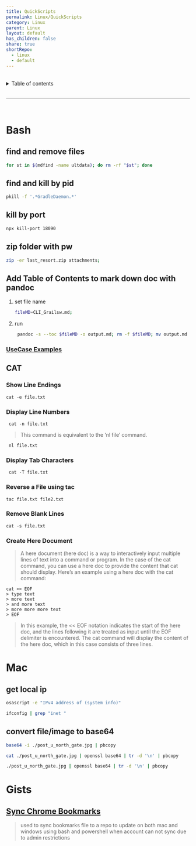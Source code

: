 ```yaml
---
title: QuickScripts
permalink: Linux/QuickScripts
category: Linux
parent: Linux
layout: default
has_children: false
share: true
shortRepo:
  - linux
  - default    
---
```



<br/>    

<details markdown="block">    
<summary>    
Table of contents    
</summary>    
{: .text-delta }    
1. TOC    
{:toc}    
</details>    

<br/>    

***    

<br/>    

# Bash

## find and remove files

```bash    
for st in $(mdfind -name ultdata); do rm -rf "$st"; done    
```    

## find and kill by pid

```bash    
pkill -f '.*GradleDaemon.*'    
```    

## kill by port

```bash    
npx kill-port 18090    
```    

## zip folder with pw

```bash    
zip -er last_resort.zip attachments;    
```    

## Add Table of Contents to mark down doc with pandoc

1) set file name
    ```bash    
    fileMD=CLI_Grailsw.md;    
    ```    

2) run
    ```bash    
     pandoc -s --toc $fileMD -o output.md; rm -f $fileMD; mv output.md ./$fileMD;    
    ```    

### [UseCase Examples](https://gist.github.com/14paxton/0af2e0618a579d1cdc64d2b183af08e6)

## CAT

### Show Line Endings

```shell
cat -e file.txt
```

### Display Line Numbers

```shell
 cat -n file.txt
```

> This command is equivalent to the ‘nl file’ command.

```shell
 nl file.txt
```

### Display Tab Characters

```shell
 cat -T file.txt
```

### Reverse a File using tac

```shell
tac file.txt file2.txt
```

### Remove Blank Lines

```shell
cat -s file.txt
```

### Create Here Document

> A here document (here doc) is a way to interactively input multiple lines of text into a command or program. In the case of the cat command, you can use a here doc to provide the content that cat should display. Here’s an example using a here doc with the cat command:

```shell
cat << EOF
> type text
> more text
> and more text
> more more more text
> EOF
```

> In this example, the << EOF notation indicates the start of the here doc, and the lines following it are treated as input until the EOF delimiter is encountered. The cat command will display the content of the here doc, which in this case consists of three lines.

# Mac

## get local ip

```bash    
osascript -e "IPv4 address of (system info)"    
```    

```bash    
ifconfig | grep "inet "     
```    

## convert file/image to base64

```bash    
base64 -i ./post_u_north_gate.jpg | pbcopy     
```    

```bash    
cat ./post_u_north_gate.jpg | openssl base64 | tr -d '\n' | pbcopy    
```    

```bash    
./post_u_north_gate.jpg | openssl base64 | tr -d '\n' | pbcopy        
```

# Gists

## [Sync Chrome Bookmarks ](https://gist.github.com/14paxton/c10cfd597e7e7b487e27d641cf964c59)

> used to sync bookmarks file to a repo to update on both mac and windows using bash and powershell when account can not sync due to admin restrictions
